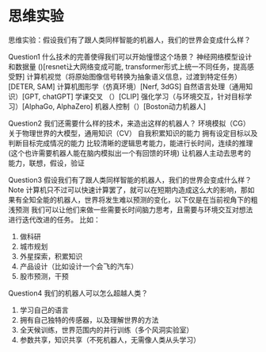 # 思维实验
思维实验：假设我们有了跟人类同样智能的机器人，我们的世界会变成什么样？

Question1 什么技术的完善使得我们可以开始憧憬这个场景？
神经网络模型设计和数据量 ()[resnet让大网络变成可能, transformer形式上统一不同任务，提高感受野]
计算机视觉（将原始图像信号转换为抽象语义信息，过渡到特定任务）[DETER, SAM]
计算机图形学（仿真环境）[Nerf, 3dGS]
自然语言处理（通用知识）[GPT, chatGPT]
学课交叉 （）[CLIP]
强化学习（与环境交互，针对目标学习）[AlphaGo, AlphaZero]
机器人控制（）[Boston动力机器人]

Question2 我们还需要什么样的技术，来造出这样的机器人？
环境模拟（CG）
关于物理世界的大模型，通用知识（CV）
自我积累知识的能力
拥有设定目标以及判断目标完成情况的能力
比较清晰的逻辑思考能力，能进行长时间，连续的推理(这个也许需要机器人能在脑内模拟出一个有回馈的环境)
让机器人主动去思考的能力，联想，假设，验证

Question3 假设我们有了跟人类同样智能的机器人，我们的世界会变成什么样？
Note 计算机只不过可以快速计算罢了，就可以在短期内造成这么大的影响，那如果有全知全能的机器人，世界将发生难以预测的变化，以下仅是在当前视角下的粗浅预测
我们可以让他们来做一些需要长时间脑力思考，且需要与环境交互对想法进行迭代改进的任务。
比如：
1) 做科研
2) 城市规划
3) 外星探索，积累知识
4) 产品设计（比如设计一个会飞的汽车）
5) 股市预测，干预

Question4 我们的机器人可以怎么超越人类？
1) 学习自己的语言
2) 拥有自己独特的传感器，以及理解世界的方法
3) 全天候训练，世界范围内的并行训练（多个风洞实验室）
4) 参数共享，知识共享（不死机器人，无需像人类从头学习）
